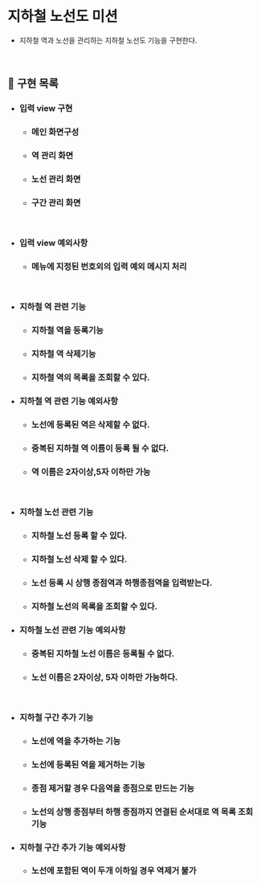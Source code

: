 # 지하철 노선도 미션
- 지하철 역과 노선을 관리하는 지하철 노선도 기능을 구현한다.

<br>

## 🚀 구현 목록

+ ### 입력 view 구현
    + ### 메인 화면구성
    + ### 역 관리 화면
    + ### 노선 관리 화면
    + ### 구간 관리 화면

<br/>

+ ### 입력 view 예외사항
    + ### 메뉴에 지정된 번호외의 입력 예외 메시지 처리
    
<br/>    

+ ### 지하철 역 관련 기능
    + ### 지하철 역을 등록기능
    + ### 지하철 역 삭제기능    
    + ### 지하철 역의 목록을 조회할 수 있다.
    
+ ### 지하철 역 관련 기능 예외사항
    + ### 노선에 등록된 역은 삭제할 수 없다.
    + ### 중복된 지하철 역 이름이 등록 될 수 없다.
    + ### 역 이름은 2자이상,5자 이하만 가능
    
<br/>
    
+ ### 지하철 노선 관련 기능
    + ### 지하철 노선 등록 할 수 있다.
    + ### 지하철 노선 삭제 할 수 있다.
    + ### 노선 등록 시 상행 종점역과 하행종점역을 입력받는다.
    + ### 지하철 노선의 목록을 조회할 수 있다.
    
+ ### 지하철 노선 관련 기능 예외사항
    + ### 중복된 지하철 노선 이름은 등록될 수 없다.
    + ### 노선 이름은 2자이상, 5자 이하만 가능하다.
    
<br/>

+ ### 지하철 구간 추가 기능
    + ### 노선에 역을 추가하는 기능
    + ### 노선에 등록된 역을 제거하는 기능
    + ### 종점 제거할 경우 다음역을 종점으로 만드는 기능
    + ### 노선의 상행 종점부터 하행 종점까지 연결된 순서대로 역 목록 조회 기능
    
+ ### 지하철 구간 추가 기능 예외사항
    + ### 노선에 포함된 역이 두개 이하일 경우 역제거 불가
    
    